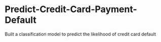 # Predict-Credit-Card-Payment-Default
Built a classification model to predict the likelihood of credit card default 

